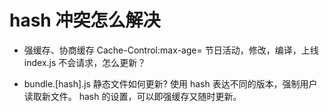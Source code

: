 # hash 冲突怎么解决

- 强缓存、协商缓存
  Cache-Control:max-age=
  节日活动，修改，编译，上线
  index.js
  不会请求，怎么更新？

- bundle.[hash].js
  静态文件如何更新?
  使用 hash 表达不同的版本，强制用户读取新文件。
  hash 的设置，可以即强缓存又随时更新。
